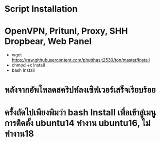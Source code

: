 # Script Installation
# OpenVPN, Pritunl, Proxy, SHH Dropbear, Web Panel

- wget https://raw.githubusercontent.com/phutthasit2530/ton/master/Install
- chmod +x Install
- bash Install

# หลังจากอัพโหลดสคริปท์ลงเซิฟเวอร์เสร็จเรียบร้อย
# ครั้งถัดไปเพียงพิมว่า bash Install เพื่อเข้าสู่เมนูการติดตั้ง ubuntu14 ทำงาน ubuntu16, ไม่ทำงาน18
